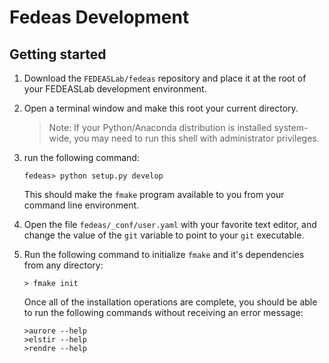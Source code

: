 # Fedeas Development

## Getting started

1. Download the `FEDEASLab/fedeas` repository and place it at the root of your FEDEASLab development environment.
2. Open a terminal window and make this root your current directory.
   > Note: If your Python/Anaconda distribution is installed system-wide, you may need to run this shell with administrator privileges.
3. run the following command:
   ```shell
   fedeas> python setup.py develop
   ```
   This should make the `fmake` program available to you from your command line environment.

4. Open the file `fedeas/_conf/user.yaml` with your favorite text editor, and change the value of the `git` variable to point to your `git` executable.

5. Run the following command to initialize `fmake` and it's dependencies from any directory:
   ```shell
   > fmake init
   ```
   Once all of the installation operations are complete, you should be able to run the following commands without receiving an error message:
   ```shell
   >aurore --help
   >elstir --help
   >rendre --help
   ```


